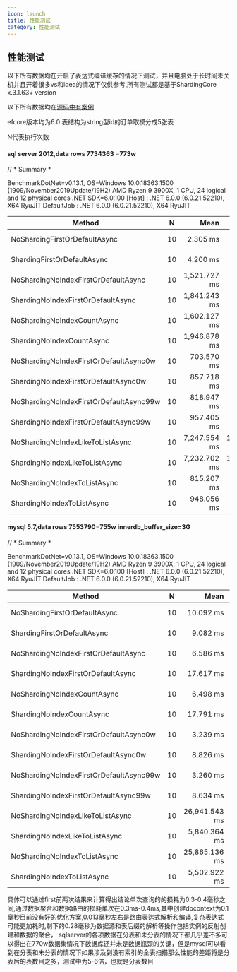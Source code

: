 ```yaml
---
icon: launch
title: 性能测试
category: 性能测试
---
```


## 性能测试
以下所有数据均在开启了表达式编译缓存的情况下测试，并且电脑处于长时间未关机并且开着很多vs和idea的情况下仅供参考,所有测试都是基于ShardingCore x.3.1.63+ version

以下所有数据均在[源码中有案例](https://github.com/xuejmnet/sharding-core/blob/main/benchmarks/ShardingCoreBenchmark/EFCoreCrud.cs)

efcore版本均为6.0 表结构为string型id的订单取模分成5张表

N代表执行次数

#### sql server 2012,data rows 7734363 =773w

// * Summary *

BenchmarkDotNet=v0.13.1, OS=Windows 10.0.18363.1500 (1909/November2019Update/19H2)
AMD Ryzen 9 3900X, 1 CPU, 24 logical and 12 physical cores
.NET SDK=6.0.100
  [Host]     : .NET 6.0.0 (6.0.21.52210), X64 RyuJIT
  DefaultJob : .NET 6.0.0 (6.0.21.52210), X64 RyuJIT


|                                  Method |  N |         Mean |       Error |      StdDev |       Median |
|---------------------------------------- |--- |-------------:|------------:|------------:|-------------:|
|           NoShardingFirstOrDefaultAsync | 10 |     2.305 ms |   0.0419 ms |   0.0587 ms |     2.310 ms |
|             ShardingFirstOrDefaultAsync | 10 |     4.200 ms |   0.0793 ms |   0.0815 ms |     4.205 ms |
|    NoShardingNoIndexFirstOrDefaultAsync | 10 | 1,521.727 ms |  11.7909 ms |  11.0292 ms | 1,519.390 ms |
|      ShardingNoIndexFirstOrDefaultAsync | 10 | 1,841.243 ms |  36.1808 ms |  49.5247 ms | 1,826.228 ms |
|             NoShardingNoIndexCountAsync | 10 | 1,602.127 ms |  31.2448 ms |  26.0908 ms | 1,592.494 ms |
|               ShardingNoIndexCountAsync | 10 | 1,946.878 ms |  33.9453 ms |  31.7525 ms | 1,948.952 ms |
|  NoShardingNoIndexFirstOrDefaultAsync0w | 10 |   703.570 ms |  10.4157 ms |   9.2332 ms |   705.236 ms |
|    ShardingNoIndexFirstOrDefaultAsync0w | 10 |   857.718 ms |  16.4004 ms |  15.3409 ms |   858.675 ms |
| NoShardingNoIndexFirstOrDefaultAsync99w | 10 |   818.947 ms |  16.2501 ms |  24.8156 ms |   814.093 ms |
|   ShardingNoIndexFirstOrDefaultAsync99w | 10 |   957.405 ms |  15.8800 ms |  16.9915 ms |   953.739 ms |
|        NoShardingNoIndexLikeToListAsync | 10 | 7,247.554 ms | 140.2374 ms | 191.9586 ms | 7,292.292 ms |
|          ShardingNoIndexLikeToListAsync | 10 | 7,232.702 ms | 106.7630 ms |  99.8662 ms | 7,184.900 ms |
|            NoShardingNoIndexToListAsync | 10 |   815.207 ms |  14.6120 ms |  21.4181 ms |   804.195 ms |
|              ShardingNoIndexToListAsync | 10 |   948.056 ms |   7.3526 ms |   6.8776 ms |   944.511 ms |

#### mysql 5.7,data rows 7553790=755w innerdb_buffer_size=3G


// * Summary *

BenchmarkDotNet=v0.13.1, OS=Windows 10.0.18363.1500 (1909/November2019Update/19H2)
AMD Ryzen 9 3900X, 1 CPU, 24 logical and 12 physical cores
.NET SDK=6.0.100
  [Host]     : .NET 6.0.0 (6.0.21.52210), X64 RyuJIT
  DefaultJob : .NET 6.0.0 (6.0.21.52210), X64 RyuJIT


|                                  Method |  N |          Mean |       Error |      StdDev |        Median |
|---------------------------------------- |--- |--------------:|------------:|------------:|--------------:|
|           NoShardingFirstOrDefaultAsync | 10 |     10.092 ms |   1.6571 ms |   4.5082 ms |      8.677 ms |
|             ShardingFirstOrDefaultAsync | 10 |      9.082 ms |   0.1810 ms |   0.3445 ms |      9.096 ms |
|    NoShardingNoIndexFirstOrDefaultAsync | 10 |      6.586 ms |   0.0795 ms |   0.0705 ms |      6.565 ms |
|      ShardingNoIndexFirstOrDefaultAsync | 10 |     17.617 ms |   0.3345 ms |   0.3129 ms |     17.481 ms |
|             NoShardingNoIndexCountAsync | 10 |      6.498 ms |   0.1188 ms |   0.1415 ms |      6.454 ms |
|               ShardingNoIndexCountAsync | 10 |     17.791 ms |   0.2928 ms |   0.2739 ms |     17.805 ms |
|  NoShardingNoIndexFirstOrDefaultAsync0w | 10 |      3.239 ms |   0.0285 ms |   0.0267 ms |      3.231 ms |
|    ShardingNoIndexFirstOrDefaultAsync0w | 10 |      8.826 ms |   0.1719 ms |   0.1688 ms |      8.806 ms |
| NoShardingNoIndexFirstOrDefaultAsync99w | 10 |      3.260 ms |   0.0208 ms |   0.0194 ms |      3.257 ms |
|   ShardingNoIndexFirstOrDefaultAsync99w | 10 |      8.634 ms |   0.1062 ms |   0.0994 ms |      8.653 ms |
|        NoShardingNoIndexLikeToListAsync | 10 | 26,941.543 ms | 138.5988 ms | 129.6454 ms | 26,920.578 ms |
|          ShardingNoIndexLikeToListAsync | 10 |  5,840.364 ms | 112.0434 ms | 115.0604 ms |  5,797.137 ms |
|            NoShardingNoIndexToListAsync | 10 | 25,865.136 ms | 115.6391 ms | 102.5111 ms | 25,847.258 ms |
|              ShardingNoIndexToListAsync | 10 |  5,502.922 ms |  92.7201 ms |  86.7305 ms |  5,483.847 ms |

具体可以通过first前两次结果来计算得出结论单次查询的的损耗为0.3-0.4毫秒之间,通过数据聚合和数据路由的损耗单次在0.3ms-0.4ms,其中创建dbcontext为0.1毫秒目前没有好的优化方案,0.013毫秒左右是路由表达式解析和编译,复杂表达式可能更加耗时,剩下的0.28毫秒为数据源和表后缀的解析等操作包括实例的反射创建和数据的聚合，
sqlserver的各项数据在分表和未分表的情况下都几乎差不多可以得出在770w数据集情况下数据库还并未是数据瓶颈的关键，但是mysql可以看到在分表和未分表的情况下如果涉及到没有索引的全表扫描那么性能的差距将是分表后的表数目之多，测试中为5-6倍，也就是分表数目
